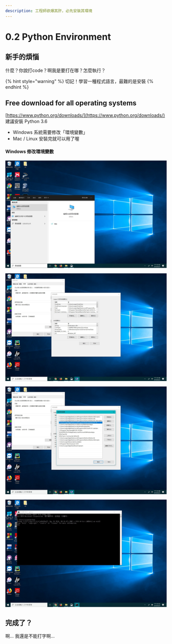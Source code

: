 ```yaml
---
description: 工程師欲爆其肝，必先安裝其環境
---
```


# 0.2 Python Environment

## 新手的煩惱

什麼？你說打code？啊我是要打在哪？怎麼執行？

{% hint style="warning" %}
切記！學習一種程式語言，最難的是安裝
{% endhint %}

## Free download for all operating systems

[https://www.python.org/downloads/](https://www.python.org/downloads/) 建議安裝 Python 3.6

* Windows 系統需要修改「環境變數」
* Mac / Linux 安裝完就可以用了喔

#### Windows 修改環境變數

![&#x641C;&#x5C0B;&#x300C;&#x74B0;&#x5883;&#x8B8A;&#x6578;&#x300D;](../.gitbook/assets/tmp.jpg)

![&#x6253;&#x958B;&#x300C;&#x7DE8;&#x8F2F;&#x7CFB;&#x7D71;&#x74B0;&#x5883;&#x8B8A;&#x6578;&#x300D;&#x518D;&#x6253;&#x958B;&#x300C;&#x74B0;&#x5883;&#x8B8A;&#x6578;&#x300D;](../.gitbook/assets/tmp%20%286%29.jpg)

![&#x627E;&#x5230;&#x4E26;&#x6253;&#x958B; &quot;Path&quot; &#x9019;&#x500B;&#x8B8A;&#x6578;&#xFF0C;&#x4E26;&#x5C07;&#x96FB;&#x8166;&#x4E2D; &quot;python.exe&quot; &#x7684;&#x8DEF;&#x5F91;&#x8907;&#x88FD;&#x4E0A;&#x53BB;](../.gitbook/assets/tmp%20%281%29.jpg)

![&#x6253;&#x958B; cmd&#xFF0C;&#x6253; &quot;python&quot; &#x51FA;&#x73FE;&#x4E0A;&#x5716;&#x7684;&#x756B;&#x9762;&#x5C31;&#x4EE3;&#x8868; Ok &#x4E86;&#x5594;](../.gitbook/assets/tmp%20%284%29.jpg)

## 完成了？

啊... 我還是不能打字啊...

